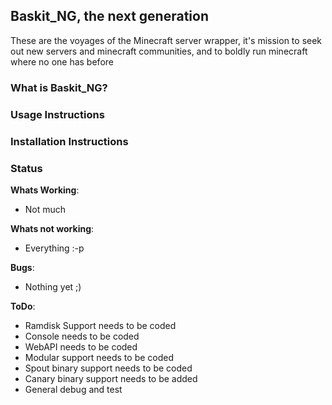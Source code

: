 ## Baskit_NG, the next generation

These are the voyages of the Minecraft server wrapper, it's mission to seek 
out new servers and minecraft communities, and to boldly run minecraft where
no one has before

### What is Baskit_NG?

### Usage Instructions

### Installation Instructions

### Status

__Whats Working__:

* Not much

__Whats not working__:

* Everything :-p

__Bugs__:

* Nothing yet ;)

__ToDo__:

* Ramdisk Support needs to be coded
* Console needs to be coded
* WebAPI needs to be coded
* Modular support needs to be coded
* Spout binary support needs to be coded
* Canary binary support needs to be added
* General debug and test
